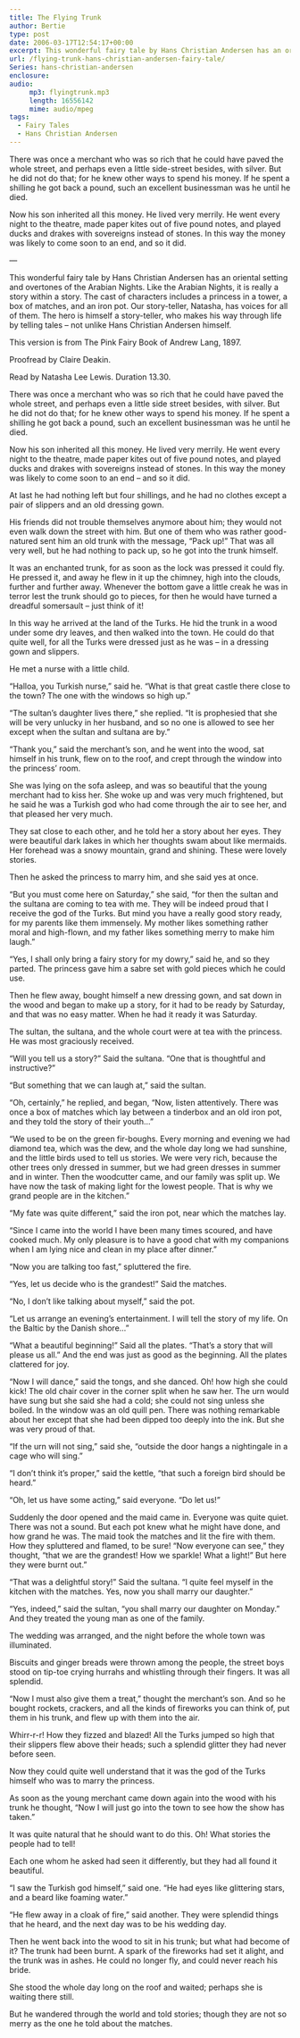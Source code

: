 ```yaml
---
title: The Flying Trunk
author: Bertie
type: post
date: 2006-03-17T12:54:17+00:00
excerpt: This wonderful fairy tale by Hans Christian Andersen has an oriental setting and overtones of the Arabian Nights. A Free Audio Story from Storynory
url: /flying-trunk-hans-christian-andersen-fairy-tale/
Series: hans-christian-andersen
enclosure:
audio:
     mp3: flyingtrunk.mp3
     length: 16556142
     mime: audio/mpeg  
tags:
  - Fairy Tales
  - Hans Christian Andersen
---
```


There was once a merchant who was so rich that he could have paved the whole street, and perhaps even a little side-street besides, with silver. But he did not do that; for he knew other ways to spend his money. If he spent a shilling he got back a pound, such an excellent businessman was he until he died.

Now his son inherited all this money. He lived very merrily. He went every night to the theatre, made paper kites out of five pound notes, and played ducks and drakes with sovereigns instead of stones. In this way the money was likely to come soon to an end, and so it did.

&#8212;
  
This wonderful fairy tale by Hans Christian Andersen has an oriental setting and overtones of the Arabian Nights. Like the Arabian Nights, it is really a story within a story. The cast of characters includes a princess in a tower, a box of matches, and an iron pot. Our story-teller, Natasha, has voices for all of them. The hero is himself a story-teller, who makes his way through life by telling tales &#8211; not unlike Hans Christian Andersen himself.

This version is from The Pink Fairy Book of Andrew Lang, 1897.

Proofread by Claire Deakin.
  
Read by Natasha Lee Lewis. Duration 13.30.

<!--more-->

There was once a merchant who was so rich that he could have paved the whole street, and perhaps even a little side street besides, with silver. But he did not do that; for he knew other ways to spend his money. If he spent a shilling he got back a pound, such an excellent businessman was he until he died.

Now his son inherited all this money. He lived very merrily. He went every night to the theatre, made paper kites out of five pound notes, and played ducks and drakes with sovereigns instead of stones. In this way the money was likely to come soon to an end &#8211; and so it did.

At last he had nothing left but four shillings, and he had no clothes except a pair of slippers and an old dressing gown.

His friends did not trouble themselves anymore about him; they would not even walk down the street with him. But one of them who was rather good-natured sent him an old trunk with the message, &#8220;Pack up!&#8221; That was all very well, but he had nothing to pack up, so he got into the trunk himself.

It was an enchanted trunk, for as soon as the lock was pressed it could fly. He pressed it, and away he flew in it up the chimney, high into the clouds, further and further away. Whenever the bottom gave a little creak he was in terror lest the trunk should go to pieces, for then he would have turned a dreadful somersault &#8211; just think of it!

In this way he arrived at the land of the Turks. He hid the trunk in a wood under some dry leaves, and then walked into the town. He could do that quite well, for all the Turks were dressed just as he was &#8211; in a dressing gown and slippers.

He met a nurse with a little child.

&#8220;Halloa, you Turkish nurse,&#8221; said he. &#8220;What is that great castle there close to the town? The one with the windows so high up.&#8221;

&#8220;The sultan’s daughter lives there,&#8221; she replied. &#8220;It is prophesied that she will be very unlucky in her husband, and so no one is allowed to see her except when the sultan and sultana are by.&#8221;

&#8220;Thank you,&#8221; said the merchant’s son, and he went into the wood, sat himself in his trunk, flew on to the roof, and crept through the window into the princess’ room.

She was lying on the sofa asleep, and was so beautiful that the young merchant had to kiss her. She woke up and was very much frightened, but he said he was a Turkish god who had come through the air to see her, and that pleased her very much.

They sat close to each other, and he told her a story about her eyes. They were beautiful dark lakes in which her thoughts swam about like mermaids. Her forehead was a snowy mountain, grand and shining. These were lovely stories.

Then he asked the princess to marry him, and she said yes at once.

&#8220;But you must come here on Saturday,&#8221; she said, &#8220;for then the sultan and the sultana are coming to tea with me. They will be indeed proud that I receive the god of the Turks. But mind you have a really good story ready, for my parents like them immensely. My mother likes something rather moral and high-flown, and my father likes something merry to make him laugh.&#8221;

&#8220;Yes, I shall only bring a fairy story for my dowry,&#8221; said he, and so they parted. The princess gave him a sabre set with gold pieces which he could use.

Then he flew away, bought himself a new dressing gown, and sat down in the wood and began to make up a story, for it had to be ready by Saturday, and that was no easy matter. When he had it ready it was Saturday.

The sultan, the sultana, and the whole court were at tea with the princess. He was most graciously received.

&#8220;Will you tell us a story?&#8221; Said the sultana. &#8220;One that is thoughtful and instructive?&#8221;

&#8220;But something that we can laugh at,&#8221; said the sultan.

&#8220;Oh, certainly,&#8221; he replied, and began, &#8220;Now, listen attentively. There was once a box of matches which lay between a tinderbox and an old iron pot, and they told the story of their youth&#8230;&#8221;

&#8220;We used to be on the green fir-boughs. Every morning and evening we had diamond tea, which was the dew, and the whole day long we had sunshine, and the little birds used to tell us stories. We were very rich, because the other trees only dressed in summer, but we had green dresses in summer and in winter. Then the woodcutter came, and our family was split up. We have now the task of making light for the lowest people. That is why we grand people are in the kitchen.”

&#8220;My fate was quite different,&#8221; said the iron pot, near which the matches lay.

&#8220;Since I came into the world I have been many times scoured, and have cooked much. My only pleasure is to have a good chat with my companions when I am lying nice and clean in my place after dinner.&#8221;

&#8220;Now you are talking too fast,&#8221; spluttered the fire.

&#8220;Yes, let us decide who is the grandest!&#8221; Said the matches.

&#8220;No, I don’t like talking about myself,&#8221; said the pot.

&#8220;Let us arrange an evening’s entertainment. I will tell the story of my life. On the Baltic by the Danish shore&#8230;&#8221;

&#8220;What a beautiful beginning!&#8221; Said all the plates. “That’s a story that will please us all.” And the end was just as good as the beginning. All the plates clattered for joy.

&#8220;Now I will dance,&#8221; said the tongs, and she danced. Oh! how high she could kick! The old chair cover in the corner split when he saw her. The urn would have sung but she said she had a cold; she could not sing unless she boiled. In the window was an old quill pen. There was nothing remarkable about her except that she had been dipped too deeply into the ink. But she was very proud of that.

&#8220;If the urn will not sing,&#8221; said she, &#8220;outside the door hangs a nightingale in a cage who will sing.&#8221;

&#8220;I don’t think it’s proper,&#8221; said the kettle, &#8220;that such a foreign bird should be heard.&#8221;

&#8220;Oh, let us have some acting,&#8221; said everyone. “Do let us!”

Suddenly the door opened and the maid came in. Everyone was quite quiet. There was not a sound. But each pot knew what he might have done, and how grand he was. The maid took the matches and lit the fire with them. How they spluttered and flamed, to be sure! “Now everyone can see,” they thought, &#8220;that we are the grandest! How we sparkle! What a light!&#8221; But here they were burnt out.&#8221;

&#8220;That was a delightful story!&#8221; Said the sultana. &#8220;I quite feel myself in the kitchen with the matches. Yes, now you shall marry our daughter.&#8221;

&#8220;Yes, indeed,&#8221; said the sultan, &#8220;you shall marry our daughter on Monday.&#8221; And they treated the young man as one of the family.

The wedding was arranged, and the night before the whole town was illuminated.

Biscuits and ginger breads were thrown among the people, the street boys stood on tip-toe crying hurrahs and whistling through their fingers. It was all splendid.

&#8220;Now I must also give them a treat,&#8221; thought the merchant’s son. And so he bought rockets, crackers, and all the kinds of fireworks you can think of, put them in his trunk, and flew up with them into the air.

Whirr-r-r! How they fizzed and blazed! All the Turks jumped so high that their slippers flew above their heads; such a splendid glitter they had never before seen.

Now they could quite well understand that it was the god of the Turks himself who was to marry the princess.

As soon as the young merchant came down again into the wood with his trunk he thought, &#8220;Now I will just go into the town to see how the show has taken.&#8221;

It was quite natural that he should want to do this. Oh! What stories the people had to tell!

Each one whom he asked had seen it differently, but they had all found it beautiful.

&#8220;I saw the Turkish god himself,&#8221; said one. &#8220;He had eyes like glittering stars, and a beard like foaming water.&#8221;

&#8220;He flew away in a cloak of fire,&#8221; said another. They were splendid things that he heard, and the next day was to be his wedding day.

Then he went back into the wood to sit in his trunk; but what had become of it? The trunk had been burnt. A spark of the fireworks had set it alight, and the trunk was in ashes. He could no longer fly, and could never reach his bride.

She stood the whole day long on the roof and waited; perhaps she is waiting there still.

But he wandered through the world and told stories; though they are not so merry as the one he told about the matches.

 [1]: http://media.libsyn.com/media/blogrelations/flyingtrunk.mp3